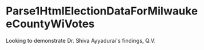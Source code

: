 # Parse1HtmlElectionDataForMilwaukeeCountyWiVotes
Looking to demonstrate Dr. Shiva Ayyadurai's findings, Q.V.
